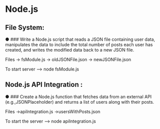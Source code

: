 # Node.js 

##  File System:
● ### Write a Node.js script that reads a JSON file containing user data, manipulates the data to include the total number of posts each user has created, and writes the modified data back to a new JSON file.

Files
-> fsModule.js
-> oldJSONFile.json
-> newJSONFile.json

To start server
--> node fsModule.js


## Node.js API Integration :
● ### Create a Node.js function that fetches data from an external API (e.g.,JSONPlaceholder) and returns a list of users along with their posts.

Files
->apiIntegration.js
->usersWithPosts.json

To start the server
--> node apiIntegration.js
